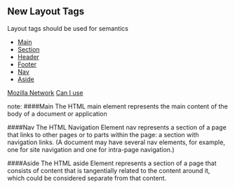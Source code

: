## New Layout Tags
Layout tags should be used for semantics

- [Main](https://developer.mozilla.org/en-US/docs/Web/HTML/Element/main)
- [Section](https://developer.mozilla.org/en-US/docs/Web/HTML/Element/sectio)
- [Header](https://developer.mozilla.org/en-US/docs/Web/HTML/Element/header)
- [Footer](https://developer.mozilla.org/en-US/docs/Web/HTML/Element/footer)
- [Nav](https://developer.mozilla.org/en-US/docs/Web/HTML/Element/nav)
- [Aside](https://developer.mozilla.org/en-US/docs/Web/HTML/Element/aside)

[Mozilla Network](https://developer.mozilla.org/en-US/docs/Web/HTML/Element)
[Can I use](http://caniuse.com/)

note:
  ####Main
  The HTML main element represents the main content of  the body of a document or application

  ####Nav
  The HTML Navigation Element nav represents a section of a page that links to other pages or to parts within the page: a section with navigation links.
  (A document may have several nav elements, for example, one for site navigation and one for intra-page navigation.)

  ####Aside
  The HTML aside Element represents a section of a page that consists of content that is tangentially related to the content around it, which could be considered separate from that content. 